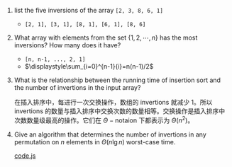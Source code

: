 1. list the five inversions of  the array `[2, 3, 8, 6, 1]`
    - `[2, 1], [3, 1], [8, 1], [6, 1], [8, 6]`
2. What array with elements from the set $\{ 1, 2, \cdots, n \}$ has the most inversions? How many does it have?
    - `[n, n-1, ..., 2, 1]`
    - $\displaystyle\sum_{i=0}^{n-1}{i}=n(n-1)/2$
3. What is the relationship between the running time of insertion sort and the number of invertions in the input array?

    在插入排序中，每进行一次交换操作，数组的 invertions 就减少 1。所以 invertions 的数量与插入排序中交换次数的数量相等。交换操作是插入排序中次数数量级最高的操作。它们在 $\Theta-\text{notaion}$ 下都表示为 $\Theta(n^2)$。
4. Give an algorithm that determines the number of invertions in any permutation on $n$ elements in $\Theta(n\lg{n})$ worst-case time.

    [code.js](./code.js)
